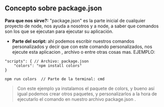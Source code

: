 ## Concepto sobre package.json

**Para que nos sirve?:** "package.json" es la parte inicial de cualquier proyecto de node, nos ayuda a nosotros y a node, a saber que comandos son los que se ejecutan  para ejecutar su aplicación.

- **Parte del script:** ahí podemos escribir nuestros comandos personalizados y decir que con este comando personalizados, nos ejecute esta aplicacion , archivo o entre otras cosas mas. EJEMPLO:
~~~
"scripts": { // Archivo: package.json
    "colors": "npm install colors"
}

npm run colors  // Parte de la terminal: cmd
~~~

> Con este ejemplo ya instalamos el paquete de colors, y bueno así igual podemos crear otros paquetes, y personalizarlos a la hora de ejecutarlo el comando en nuestro archivo package.json .



